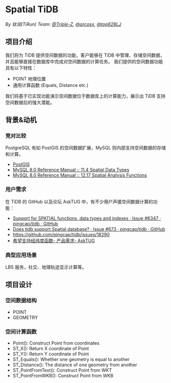 # Spatial TiDB

_By 钛润(TiRun) Team: [@Triple-Z](https://github.com/Triple-Z), [@arcosx](https://github.com/arcosx), [@top628LJ](https://github.com/top628LJ)_

## 项目介绍

<!-- 一段简单的介绍即可，帮助文档阅读者了解设计文档的简要信息。-->

我们将为 TiDB 提供空间数据的功能，客户能够在 TiDB 中管理、存储空间数据，并且能够直接在数据库中完成对空间数据的计算任务。
我们提供的空间数据功能具有以下特性：

- POINT 地理位置
- 通用计算函数 (Equals, Distance etc.)

我们将基于已实现功能演示空间数据位于数据库上的计算能力，展示出 TiDB 支持空间数据后的强大潜能。


## 背景&动机

<!--这个设计文件的背景和所要解决的问题是什么？它支持哪些用例？

这部分不需要太多细节，但必须写明项目的动机或背景。写清楚项目的需求从何而来、项目本身解决了什么问题。-->

### 竞对比较 

PostgreSQL 有如 PostGIS 的空间数据扩展，MySQL 则内部支持空间数据的存储和计算。

- [PostGIS](https://postgis.net/)
- [MySQL 8.0 Reference Manual :: 11.4 Spatial Data Types](https://dev.mysql.com/doc/refman/8.0/en/spatial-types.html) 
- [MySQL 8.0 Reference Manual :: 12.17 Spatial Analysis Functions](https://dev.mysql.com/doc/refman/8.0/en/spatial-analysis-functions.html) 

### 用户需求

在 TiDB 的 GitHub 以及论坛 AskTUG 中，有不少用户声援空间数据计算的功能：
- [Support for SPATIAL functions, data types and indexes · Issue #6347 · pingcap/tidb · GitHub](https://github.com/pingcap/tidb/issues/6347)
- [Does tidb support Spatial database? · Issue #673 · pingcap/tidb · GitHub](https://github.com/pingcap/tidb/issues/673)
- https://github.com/pingcap/tidb/issues/18290
- [希望支持经纬度函数- 产品需求- AskTUG](https://asktug.com/t/topic/35682)


### 典型应用场景

LBS 服务，社交、地理轨迹显示计算等。


## 项目设计

<!--这一部分可以对设计进行详细的解释；合理清楚地说明该功能将如何实现，通过实例剖析案例，如何使用功能等。

这部分可以描述关键算法的伪代码，API 接口，UML 图等，以及还会修改哪些组建。-->

### 空间数据结构

- POINT
- GEOMETRY

### 空间计算函数

- Point(): Construct Point from coordinates
- ST_X(): Return X coordinate of Point
- ST_Y(): Return Y coordinate of Point
- ST_Equals(): Whether one geometry is equal to another
- ST_Distance(): The distance of one geometry from another
- ST_PointFromText(): Construct Point from WKT
- ST_PointFromWKB(): Construct Point from WKB
